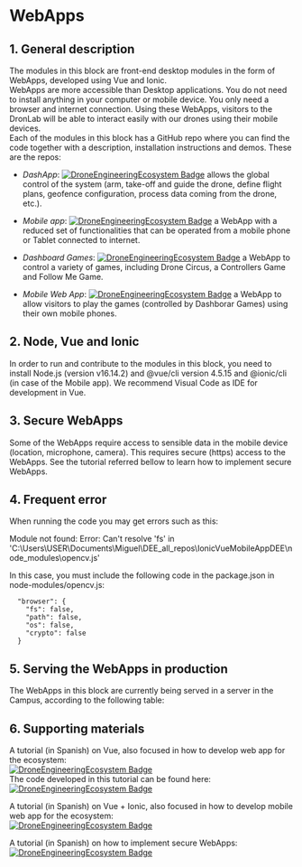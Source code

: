 # WebApps
## 1. General description
The modules in this block are front-end desktop modules in the form of WebApps, developed using Vue and Ionic.   
WebApps are more accessible than Desktop applications. You do not need to install anything in your computer or mobile device. You only need a browser and internet connection. Using these WebApps, visitors to the DronLab will be able to interact easily with our drones using their mobile devices.    
Each of the modules in this block has a GitHub repo where you can find the code together with a description, installation instructions and demos. These are the repos:
* *DashApp*:
[![DroneEngineeringEcosystem Badge](https://img.shields.io/badge/DEE-DashApp-brightgreen.svg)](https://github.com/dronsEETAC/DashApp) allows the global control of the system (arm, take-off and guide the drone, define flight plans, geofence configuration, process data coming from the drone, etc.).
   
* *Mobile app*:
[![DroneEngineeringEcosystem Badge](https://img.shields.io/badge/DEE-MobileApp-brightgreen.svg)](https://github.com/dronsEETAC/IonicVueMobileAppDEE) a WebApp with a reduced set of functionalities that can be operated from a mobile phone or Tablet connected to internet.

* *Dashboard Games*:
[![DroneEngineeringEcosystem Badge](https://img.shields.io/badge/DEE-DashboardGames-brightgreen.svg)](https://github.com/dronsEETAC/DashboardGames) a WebApp to control a variety of games, including Drone Circus, a Controllers Game and Follow Me Game.

* *Mobile Web App*:
[![DroneEngineeringEcosystem Badge](https://img.shields.io/badge/DEE-MobileWebApp-brightgreen.svg)](https://github.com/dronsEETAC/MobileWebApp) a WebApp to allow visitors to play the games (controlled by Dashborar Games) using their own mobile phones.

## 2. Node, Vue and Ionic
In order to run and contribute to the modules in this block, you need to install Node.js (version v16.14.2) and @vue/cli version 4.5.15 and @ionic/cli (in case of the Mobile app). We recommend Visual Code as IDE for development in Vue.
## 3. Secure WebApps
Some of the WebApps require access to sensible data in the mobile device (location, microphone, camera). This requires secure (https) access to the WebApps. See the tutorial referred bellow to learn how to implement secure WebApps.
## 4. Frequent error
When running the code you may get errors such as this:

Module not found: Error: Can't resolve 'fs' in 'C:\Users\USER\Documents\Miguel\DEE_all_repos\IonicVueMobileAppDEE\node_modules\opencv.js'

In this case, you must include the following code in the package.json in node-modules/opencv.js:     
```
  "browser": {
    "fs": false,
    "path": false,
    "os": false,
    "crypto": false
  }
  ```
## 5. Serving the WebApps in production
The WebApps in this block are currently being served in a server in the Campus, according to the following table:

## 6. Supporting materials   
A tutorial (in Spanish) on Vue, also focused in how to develop web app for the ecosystem:      
[![DroneEngineeringEcosystem Badge](https://img.shields.io/badge/DEE-video_tutorial_vue_-pink.svg)](https://www.youtube.com/watch?v=XCn9stPZ4iY&list=PL64O0POFYjHoeq8dfP-XYPCoNlehSiR_B)      
The code developed in this tutorial can be found here:
[![DroneEngineeringEcosystem Badge](https://img.shields.io/badge/DEE-code_tutorial_vue_-blue.svg)](https://github.com/dronsEETAC/TutorialVue.git)
     
A tutorial (in Spanish) on Vue + Ionic, also focused in how to develop mobile web app for the ecosystem:      
[![DroneEngineeringEcosystem Badge](https://img.shields.io/badge/DEE-video_tutorial_vue_ionic-pink.svg)](https://www.youtube.com/playlist?list=PLT01gtFyuSL5MKxNFBtEkah45xEJqqCCn)     

A tutorial (in Spanish) on how to implement secure WebApps:
[![DroneEngineeringEcosystem Badge](https://img.shields.io/badge/DEE-video_tutorial_Secure_WebApps-pink.svg)](https://www.youtube.com/playlist?list=PLyAtSQhMsD4qbgXn6jheozHsjU4GRCqtv)
